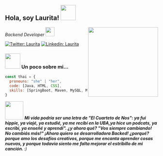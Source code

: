 <h2> Hola, soy Laurita! <img src="https://media.giphy.com/media/fFEFxS3DE5VIY/source.gif" width="50"></h2>
<img align='right' src="https://media.giphy.com/media/ieyl9zmCjO4b4t6qoY/giphy.gif" width="230">
<p><em>Backend Developer <img src="https://media.giphy.com/media/WUlplcMpOCEmTGBtBW/giphy.gif" width="30"> 
</em></p>

[![Twitter: Laurita](https://img.shields.io/twitter/follow/Laurita?style=social)](https://twitter.com/Lauritaacunia)
[![Linkedin: Laurita](https://img.shields.io/badge/-Laurita-blue?style=flat-square&logo=Linkedin&logoColor=white&link=https://www.linkedin.com/in/Lauriacunia/)](https://www.linkedin.com/in/Lauriacunia/)


### <img src="https://media.giphy.com/media/VgCDAzcKvsR6OM0uWg/giphy.gif" width="50"> Un poco sobre mi...  

```javascript
const thai = {
  pronouns: "she" | "her",
  code: [Java, HTML, CSS],
  skills: [SpringBoot, Maven, MySQL, MongoDb, OOP ],
}
```

<img src="https://media.giphy.com/media/LnQjpWaON8nhr21vNW/giphy.gif" width="60"> <em><b>Mi vida podría ser una letra de "El Cuarteto de Nos": ya fui hippie, ya viajé, ya estudié, ya me recibí en la UBA,ya hice un podcats, ya escribi, ya enseñé y aprendí". ¿y ahora qué? "Vos siempre cambiando! No cambiás más!"
¡Ahora quiero se desarrolladora Backed! ¿porqué? porque amo los desafíos creativos, porque me encanta aprender cosas nuevas, y porque todavía siento me falta mejorar el estribillo de mi canción. </b> :)</em>
